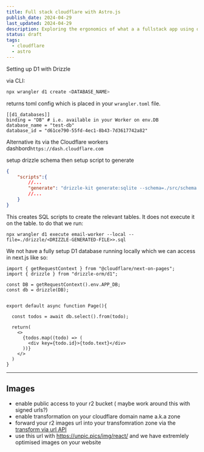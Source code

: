 ```yaml
---
title: Full stack cloudflare with Astro.js
publish_date: 2024-04-29
last_updated: 2024-04-29
description: Exploring the ergonomics of what a a fullstack app using only cloudflare infra with Next.js looks like
status: draft
tags:
  - cloudflare
  - astro
---
```


Setting up D1 with Drizzle

via CLI:
```bash
npx wrangler d1 create <DATABASE_NAME>
```

returns toml config which is placed in your `wrangler.toml` file. 

```
[[d1_databases]]
binding = "DB" # i.e. available in your Worker on env.DB
database_name = "test-db"
database_id = "d61ce790-55fd-4ec1-8b43-7d3617742a82"
```


Alternative its via the Cloudflare workers dashbord`https://dash.cloudflare.com`


setup drizzle schema then setup script to generate

```json
{
    "scripts":{
        //...
        "generate": "drizzle-kit generate:sqlite --schema=./src/schema.ts",
        //...
    }
}
```

This creates SQL scripts to create the relevant tables. It does not execute it on the table. to do that we run:

```shell
npx wrangler d1 execute email-worker --local --file=./drizzle/<DRIZZLE-GENERATED-FILE>>.sql
```

We not have a fully setup D1 database running locally which we can access in next.js like so:

```tsx
import { getRequestContext } from "@cloudflare/next-on-pages";
import { drizzle } from "drizzle-orm/d1";

const DB = getRequestContext().env.APP_DB;
const db = drizzle(DB);


export default async function Page(){

  const todos = await db.select().from(todo);

  return(
    <>
      {todos.map((todo) => (
        <div key={todo.id}>{todo.text}</div>
      ))}
    </>
  )
}

```

---

## Images
- enable public access to your r2 bucket ( maybe work around this with signed urls?)
- enable transformation on your cloudflare domain name a.k.a zone
- forward your r2 images url into your transfomration zone via the [transform via url API](https://developers.cloudflare.com/images/transform-images/transform-via-url/)
- use this url with https://unpic.pics/img/react/ and we have extremlely optimised images on your website

